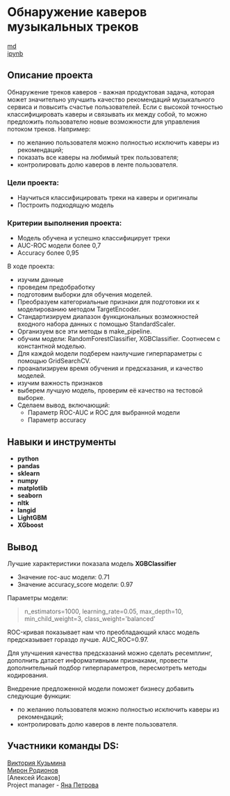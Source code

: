 # Обнаружение каверов музыкальных треков


[md](https://github.com/MironRodionoff/hackathon_yandex/blob/main/README.md)    
[ipynb](https://github.com/MironRodionoff/hackathon_yandex/blob/main/Project_detection_covers.ipynb)

## Описание проекта

Обнаружение треков каверов - важная продуктовая задача, которая может значительно улучшить качество рекомендаций музыкального сервиса и повысить счастье пользователей. 
Если с высокой точностью классифицировать каверы и связывать их между собой, то можно предложить пользователю новые возможности для управления потоком треков. Например:

* по желанию пользователя можно полностью исключить каверы из рекомендаций;
* показать все каверы на любимый трек пользователя;
* контролировать долю каверов в ленте пользователя.

### Цели проекта:

- Научиться классифицировать треки на каверы и оригиналы
- Построить подходящую модель

### Критерии выполнения проекта:

- Модель обучена и успешно классифицирует треки
- AUC-ROC модели более 0,7
- Accuracy более 0,95

В ходе проекта:

* изучим данные
* проведем предобработку
* подготовим выборки для обучения моделей.
* Преобразуем категориальные признаки для подготовки их к моделированию методом TargetEncoder.
* Стандартизируем диапазон функциональных возможностей входного набора данных с помощью StandardScaler.
* Организуем все эти методы в make_pipeline.
* обучим модели: RandomForestClassifier, XGBClassifier. Соотнесем с константной моделью.
* Для каждой модели подберем наилучшие гиперпараметры с помощью GridSearchCV.
* проанализируем время обучения и предсказания, и качество моделей.
* изучим важность признаков
* выберем лучшую модель, проверим её качество на тестовой выборке.
* Сделаем вывод, включающий:
    - Параметр ROC-AUC и ROC для выбранной модели
    - Параметр accuracy
    

## Навыки и инструменты

- **python**
- **pandas**
- **sklearn**
- **numpy**
- **matplotlib**
- **seaborn**
- **nltk**
- **langid**
- **LightGBM**
- **XGboost**


## Вывод

Лучшие характеристики показала модель **XGBClassifier**
- Значение roc-auc модели: 0.71
- Значение accuracy_score модели: 0.97

Параметры модели:
> n_estimators=1000, 
learning_rate=0.05, 
max_depth=10, 
min_child_weight=3, 
class_weight='balanced'

ROC-кривая показывает нам что преобладающий класс модель предсказывает гораздо лучше. AUC_ROC=0.97.

Для улучшения качества предсказаний можно сделать ресемплинг, дополнить датасет информативными признаками, провести дополнительный подбор гиперпараметров, пересмотреть методы кодирования.

Внедрение предложенной модели поможет бизнесу добавить следующие функции:
* по желанию пользователя можно полностью исключить каверы из рекомендаций;
* контролировать долю каверов в ленте пользователя.

## Участники команды DS:
[Виктория Кузьмина](https://github.com/Viktoriaky)  
[Мирон Родионов](https://github.com/MironRodionoff)  
[Алексей Исаков]  
Project manager - [Яна Петрова](https://t.me/yana_kalobanova)  
